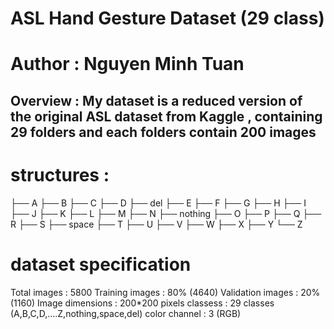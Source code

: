 # ASL Hand Gesture Dataset (29 class)
# Author : Nguyen Minh Tuan
## Overview : My dataset is a reduced version of the original ASL dataset from Kaggle , containing 29 folders and each folders contain 200 images
# structures :
├── A
├── B
├── C
├── D
├── del
├── E
├── F
├── G
├── H
├── I
├── J
├── K
├── L
├── M
├── N
├── nothing
├── O
├── P
├── Q
├── R
├── S
├── space
├── T
├── U
├── V
├── W
├── X
├── Y
└── Z
# dataset specification
Total images : 5800 
Training images : 80% (4640)
Validation images : 20% (1160)
Image dimensions : 200*200 pixels
classess : 29 classes (A,B,C,D,....Z,nothing,space,del)
color channel : 3 (RGB)


